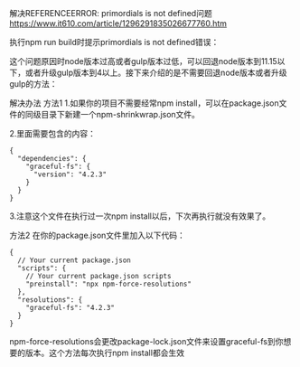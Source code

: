 解决REFERENCEERROR: primordials is not defined问题
https://www.it610.com/article/1296291835026677760.htm

执行npm run build时提示primordials is not defined错误：

这个问题原因时node版本过高或者gulp版本过低，可以回退node版本到11.15以下，或者升级gulp版本到4以上。接下来介绍的是不需要回退node版本或者升级gulp的方法：

解决办法
方法1
1.如果你的项目不需要经常npm install，可以在package.json文件的同级目录下新建一个npm-shrinkwrap.json文件。

2.里面需要包含的内容：
```
{
  "dependencies": {
    "graceful-fs": {
      "version": "4.2.3"
    }
  }
}
```
3.注意这个文件在执行过一次npm install以后，下次再执行就没有效果了。

方法2
在你的package.json文件里加入以下代码：
```$xslt
{
  // Your current package.json
  "scripts": {
    // Your current package.json scripts
    "preinstall": "npx npm-force-resolutions"
  },
  "resolutions": {
    "graceful-fs": "4.2.3"
  }
}
```

npm-force-resolutions会更改package-lock.json文件来设置graceful-fs到你想要的版本。这个方法每次执行npm install都会生效